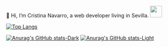 👋 Hi, I’m Cristina Navarro, a web developer living in Sevilla.
<img height="32" width="32" src="https://cdn.jsdelivr.net/npm/simple-icons@v14/icons/javascript.svg" />


[![Top Langs](https://github-readme-stats-2-liart.vercel.app/api/top-langs/?username=CristinaNavMor&size_weight=0.5&count_weight=0.5&hide=blade,dockerfile,hack&layout=compact&langs_count=8)](https://github.com/anuraghazra/github-readme-stats)

[![Anurag's GitHub stats-Dark](https://github-readme-stats-2-liart.vercel.app/api?username=CristinaNavMor&show_icons=true&include_all_commits=true&theme=shades-of-purple#gh-dark-mode-only)](https://github.com/anuraghazra/github-readme-stats#gh-dark-mode-only)
[![Anurag's GitHub stats-Light](https://github-readme-stats-2-liart.vercel.app/api?username=CristinaNavMor&show_icons=true&include_all_commits=true&theme=rose#gh-light-mode-only)](https://github.com/anuraghazra/github-readme-stats#gh-light-mode-only)


